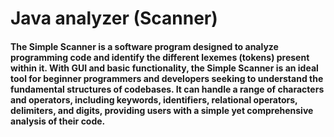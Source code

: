 <h1>Java analyzer (Scanner)</h1>
<h4>The Simple Scanner is a software program designed to analyze programming code and identify the different lexemes (tokens) present within it. With GUI and basic functionality, the Simple Scanner is an ideal tool for beginner programmers and developers seeking to understand the fundamental structures of codebases. It can handle a range of characters and operators, including keywords, identifiers, relational operators, delimiters, and digits, providing users with a simple yet comprehensive analysis of their code.</h4>
